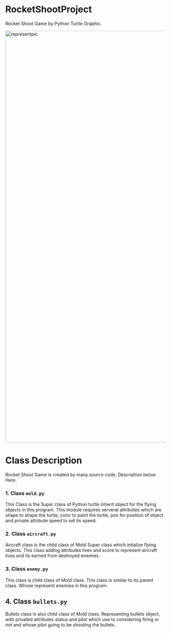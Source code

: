 # RocketShootProject

Rocket Shoot Game by Python Turtle Graphic.

<img width="1292" alt="representpic" src="https://user-images.githubusercontent.com/88821578/144994155-f4585640-fcb6-4cc4-9e62-7f0e3f3809a0.png">

# Class Description

Rocket Shoot Game is created by many source code. 
Description below Here.

### 1. Class `mold.py`

This Class is the Super class of Python turtle inherit object for the flying objects in this program.
This module requires serveral attributes which are shape to shape the turtle, color to paint the turtle, pos for position of object and private attribute speed to set its speed.

### 2. Class `aircraft.py`

Aircraft class is the child class of Mold Super class which intialize flying objects.
This class adding attributes lives and score to represent aircraft lives and its earned from destroyed enemies.

### 3. Class `enemy.py`

This class is child class of Mold class. This class is similar to its parent class. Whose represent enemies in this program.

## 4. Class `bullets.py`

Bullets class is also child class of Mold class. Representing bullets object, with privated attributes status and pilot which use to considering firing or not and whose pilot going to be shooting the bullets.




